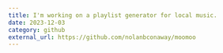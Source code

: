 ```yaml
---
title: I'm working on a playlist generator for local music.
date: 2023-12-03
category: github
external_url: https://github.com/nolanbconaway/moomoo
---
```


